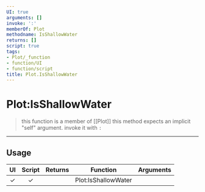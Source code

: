 ```yaml
---
UI: true
arguments: []
invoke: ':'
memberOf: Plot
methodname: IsShallowWater
returns: []
script: true
tags:
- Plot/_function
- function/UI
- function/script
title: Plot.IsShallowWater
---
```

# Plot:IsShallowWater
> this function is a member of [[Plot]]
> this method expects an implicit "self" argument. invoke it with `:`
-----
## Usage
|  UI | Script | Returns | Function | Arguments |
|:---:|:------:|-------:|:--------:|:---------|
|✓|✓||Plot:IsShallowWater||
